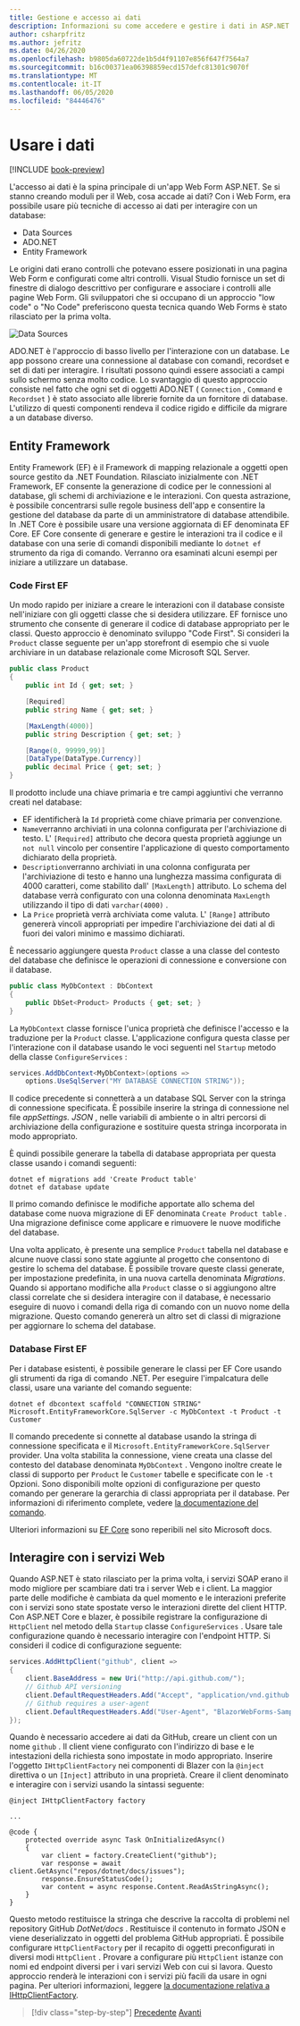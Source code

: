 ```yaml
---
title: Gestione e accesso ai dati
description: Informazioni su come accedere e gestire i dati in ASP.NET Web Forms e blazer.
author: csharpfritz
ms.author: jefritz
ms.date: 04/26/2020
ms.openlocfilehash: b9805da60722de1b5d4f91107e856f647f7564a7
ms.sourcegitcommit: b16c00371ea06398859ecd157defc81301c9070f
ms.translationtype: MT
ms.contentlocale: it-IT
ms.lasthandoff: 06/05/2020
ms.locfileid: "84446476"
---
```

# <a name="work-with-data"></a>Usare i dati

[!INCLUDE [book-preview](../../../includes/book-preview.md)]

L'accesso ai dati è la spina principale di un'app Web Form ASP.NET. Se si stanno creando moduli per il Web, cosa accade ai dati? Con i Web Form, era possibile usare più tecniche di accesso ai dati per interagire con un database:

- Data Sources
- ADO.NET
- Entity Framework

Le origini dati erano controlli che potevano essere posizionati in una pagina Web Form e configurati come altri controlli. Visual Studio fornisce un set di finestre di dialogo descrittivo per configurare e associare i controlli alle pagine Web Form. Gli sviluppatori che si occupano di un approccio "low code" o "No Code" preferiscono questa tecnica quando Web Forms è stato rilasciato per la prima volta.

![Data Sources](media/data/datasources.png)

ADO.NET è l'approccio di basso livello per l'interazione con un database. Le app possono creare una connessione al database con comandi, recordset e set di dati per interagire. I risultati possono quindi essere associati a campi sullo schermo senza molto codice. Lo svantaggio di questo approccio consiste nel fatto che ogni set di oggetti ADO.NET ( `Connection` , `Command` e `Recordset` ) è stato associato alle librerie fornite da un fornitore di database. L'utilizzo di questi componenti rendeva il codice rigido e difficile da migrare a un database diverso.

## <a name="entity-framework"></a>Entity Framework

Entity Framework (EF) è il Framework di mapping relazionale a oggetti open source gestito da .NET Foundation. Rilasciato inizialmente con .NET Framework, EF consente la generazione di codice per le connessioni al database, gli schemi di archiviazione e le interazioni. Con questa astrazione, è possibile concentrarsi sulle regole business dell'app e consentire la gestione del database da parte di un amministratore di database attendibile. In .NET Core è possibile usare una versione aggiornata di EF denominata EF Core. EF Core consente di generare e gestire le interazioni tra il codice e il database con una serie di comandi disponibili mediante lo `dotnet ef` strumento da riga di comando. Verranno ora esaminati alcuni esempi per iniziare a utilizzare un database.

### <a name="ef-code-first"></a>Code First EF

Un modo rapido per iniziare a creare le interazioni con il database consiste nell'iniziare con gli oggetti classe che si desidera utilizzare. EF fornisce uno strumento che consente di generare il codice di database appropriato per le classi. Questo approccio è denominato sviluppo "Code First". Si consideri la `Product` classe seguente per un'app storefront di esempio che si vuole archiviare in un database relazionale come Microsoft SQL Server.

```csharp
public class Product
{
    public int Id { get; set; }

    [Required]
    public string Name { get; set; }

    [MaxLength(4000)]
    public string Description { get; set; }

    [Range(0, 99999,99)]
    [DataType(DataType.Currency)]
    public decimal Price { get; set; }
}
```

Il prodotto include una chiave primaria e tre campi aggiuntivi che verranno creati nel database:  

- EF identificherà la `Id` proprietà come chiave primaria per convenzione.
- `Name`verranno archiviati in una colonna configurata per l'archiviazione di testo. L' `[Required]` attributo che decora questa proprietà aggiunge un `not null` vincolo per consentire l'applicazione di questo comportamento dichiarato della proprietà.
- `Description`verranno archiviati in una colonna configurata per l'archiviazione di testo e hanno una lunghezza massima configurata di 4000 caratteri, come stabilito dall' `[MaxLength]` attributo. Lo schema del database verrà configurato con una colonna denominata `MaxLength` utilizzando il tipo di dati `varchar(4000)` .
- La `Price` proprietà verrà archiviata come valuta. L' `[Range]` attributo genererà vincoli appropriati per impedire l'archiviazione dei dati al di fuori dei valori minimo e massimo dichiarati.

È necessario aggiungere questa `Product` classe a una classe del contesto del database che definisce le operazioni di connessione e conversione con il database.

```csharp
public class MyDbContext : DbContext
{
    public DbSet<Product> Products { get; set; }
}
```

La `MyDbContext` classe fornisce l'unica proprietà che definisce l'accesso e la traduzione per la `Product` classe.  L'applicazione configura questa classe per l'interazione con il database usando le voci seguenti nel `Startup` metodo della classe `ConfigureServices` :

```csharp
services.AddDbContext<MyDbContext>(options =>
    options.UseSqlServer("MY DATABASE CONNECTION STRING"));
```

Il codice precedente si connetterà a un database SQL Server con la stringa di connessione specificata. È possibile inserire la stringa di connessione nel file *appSettings. JSON* , nelle variabili di ambiente o in altri percorsi di archiviazione della configurazione e sostituire questa stringa incorporata in modo appropriato.

È quindi possibile generare la tabella di database appropriata per questa classe usando i comandi seguenti:

```dotnetcli
dotnet ef migrations add 'Create Product table'
dotnet ef database update
```

Il primo comando definisce le modifiche apportate allo schema del database come nuova migrazione di EF denominata `Create Product table` .  Una migrazione definisce come applicare e rimuovere le nuove modifiche del database.

Una volta applicato, è presente una semplice `Product` tabella nel database e alcune nuove classi sono state aggiunte al progetto che consentono di gestire lo schema del database.  È possibile trovare queste classi generate, per impostazione predefinita, in una nuova cartella denominata *Migrations*.  Quando si apportano modifiche alla `Product` classe o si aggiungono altre classi correlate che si desidera interagire con il database, è necessario eseguire di nuovo i comandi della riga di comando con un nuovo nome della migrazione.  Questo comando genererà un altro set di classi di migrazione per aggiornare lo schema del database.

### <a name="ef-database-first"></a>Database First EF

Per i database esistenti, è possibile generare le classi per EF Core usando gli strumenti da riga di comando .NET. Per eseguire l'impalcatura delle classi, usare una variante del comando seguente:

```dotnetcli
dotnet ef dbcontext scaffold "CONNECTION STRING" Microsoft.EntityFrameworkCore.SqlServer -c MyDbContext -t Product -t Customer
```

Il comando precedente si connette al database usando la stringa di connessione specificata e il `Microsoft.EntityFrameworkCore.SqlServer` provider. Una volta stabilita la connessione, viene creata una classe del contesto del database denominata `MyDbContext` . Vengono inoltre create le classi di supporto per `Product` le `Customer` tabelle e specificate con le `-t` Opzioni. Sono disponibili molte opzioni di configurazione per questo comando per generare la gerarchia di classi appropriata per il database. Per informazioni di riferimento complete, vedere [la documentazione del comando](/ef/core/miscellaneous/cli/dotnet#dotnet-ef-dbcontext-scaffold).

Ulteriori informazioni su [EF Core](/ef/core/) sono reperibili nel sito Microsoft docs.

## <a name="interact-with-web-services"></a>Interagire con i servizi Web

Quando ASP.NET è stato rilasciato per la prima volta, i servizi SOAP erano il modo migliore per scambiare dati tra i server Web e i client. La maggior parte delle modifiche è cambiata da quel momento e le interazioni preferite con i servizi sono state spostate verso le interazioni dirette del client HTTP. Con ASP.NET Core e blazer, è possibile registrare la configurazione di `HttpClient` nel metodo della `Startup` classe `ConfigureServices` . Usare tale configurazione quando è necessario interagire con l'endpoint HTTP. Si consideri il codice di configurazione seguente:

```csharp
services.AddHttpClient("github", client =>
{
    client.BaseAddress = new Uri("http://api.github.com/");
    // Github API versioning
    client.DefaultRequestHeaders.Add("Accept", "application/vnd.github.v3+json");
    // Github requires a user-agent
    client.DefaultRequestHeaders.Add("User-Agent", "BlazorWebForms-Sample");
});
```

Quando è necessario accedere ai dati da GitHub, creare un client con un nome `github` . Il client viene configurato con l'indirizzo di base e le intestazioni della richiesta sono impostate in modo appropriato. Inserire l'oggetto `IHttpClientFactory` nei componenti di Blazer con la `@inject` direttiva o un `[Inject]` attributo in una proprietà. Creare il client denominato e interagire con i servizi usando la sintassi seguente:

```razor
@inject IHttpClientFactory factory

...

@code {
    protected override async Task OnInitializedAsync()
    {
        var client = factory.CreateClient("github");
        var response = await client.GetAsync("repos/dotnet/docs/issues");
        response.EnsureStatusCode();
        var content = async response.Content.ReadAsStringAsync();
    }
}
```

Questo metodo restituisce la stringa che descrive la raccolta di problemi nel repository GitHub *DotNet/docs* . Restituisce il contenuto in formato JSON e viene deserializzato in oggetti del problema GitHub appropriati. È possibile configurare `HttpClientFactory` per il recapito di oggetti preconfigurati in diversi modi `HttpClient` . Provare a configurare più `HttpClient` istanze con nomi ed endpoint diversi per i vari servizi Web con cui si lavora. Questo approccio renderà le interazioni con i servizi più facili da usare in ogni pagina. Per ulteriori informazioni, leggere [la documentazione relativa a IHttpClientFactory](/aspnet/core/fundamentals/http-requests).

>[!div class="step-by-step"]
>[Precedente](forms-validation.md) 
> [Avanti](middleware.md)
